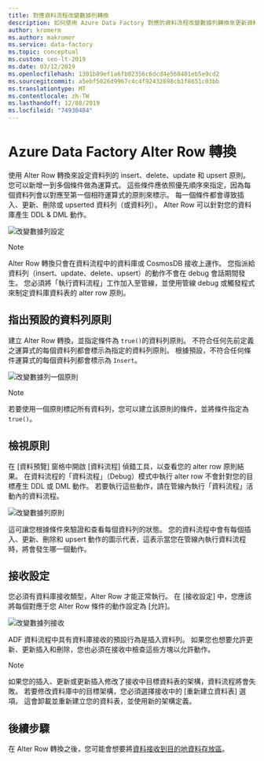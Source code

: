 ```yaml
---
title: 對應資料流程改變數據列轉換
description: 如何使用 Azure Data Factory 對應的資料流程改變數據列轉換來更新資料庫目標
author: kromerm
ms.author: makromer
ms.service: data-factory
ms.topic: conceptual
ms.custom: seo-lt-2019
ms.date: 03/12/2019
ms.openlocfilehash: 1301b89ef1a6fb02356c6dcd4e568401eb5e9cd2
ms.sourcegitcommit: a5ebf5026d9967c4c4f92432698cb1f8651c03bb
ms.translationtype: MT
ms.contentlocale: zh-TW
ms.lasthandoff: 12/08/2019
ms.locfileid: "74930484"
---
```

# <a name="azure-data-factory-alter-row-transformation"></a>Azure Data Factory Alter Row 轉換

使用 Alter Row 轉換來設定資料列的 insert、delete、update 和 upsert 原則。 您可以新增一到多個條件做為運算式。 這些條件應依照優先順序來指定，因為每個資料列會以對應至第一個相符運算式的原則來標示。 每一個條件都會導致插入、更新、刪除或 upserted 資料列（或資料列）。 Alter Row 可以針對您的資料庫產生 DDL & DML 動作。



![改變數據列設定](media/data-flow/alter-row1.png "改變數據列設定")

> [!NOTE]
> Alter Row 轉換只會在資料流程中的資料庫或 CosmosDB 接收上運作。 您指派給資料列（insert、update、delete、upsert）的動作不會在 debug 會話期間發生。 您必須將「執行資料流程」工作加入至管線，並使用管線 debug 或觸發程式來制定資料庫資料表的 alter row 原則。

## <a name="indicate-a-default-row-policy"></a>指出預設的資料列原則

建立 Alter Row 轉換，並指定條件為 `true()`的資料列原則。 不符合任何先前定義之運算式的每個資料列都會標示為指定的資料列原則。 根據預設，不符合任何條件運算式的每個資料列都會標示為 `Insert`。

![改變數據列一個原則](media/data-flow/alter-row4.png "改變數據列一個原則")

> [!NOTE]
> 若要使用一個原則標記所有資料列，您可以建立該原則的條件，並將條件指定為 `true()`。

## <a name="view-policies"></a>檢視原則

在 [資料預覽] 窗格中開啟 [資料流程] 偵錯工具，以查看您的 alter row 原則結果。 在資料流程的「資料流程」（Debug）模式中執行 alter row 不會針對您的目標產生 DDL 或 DML 動作。 若要執行這些動作，請在管線內執行「資料流程」活動內的資料流程。

![改變數據列原則](media/data-flow/alter-row3.png "改變數據列原則")

這可讓您根據條件來驗證和查看每個資料列的狀態。 您的資料流程中會有每個插入、更新、刪除和 upsert 動作的圖示代表，這表示當您在管線內執行資料流程時，將會發生哪一個動作。

## <a name="sink-settings"></a>接收設定

您必須有資料庫接收類型，Alter Row 才能正常執行。 在 [接收設定] 中，您應該將每個對應于您 Alter Row 條件的動作設定為 [允許]。

![改變數據列接收](media/data-flow/alter-row2.png "改變數據列接收")

ADF 資料流程中具有資料庫接收的預設行為是插入資料列。 如果您也想要允許更新、更新插入和刪除，您也必須在接收中檢查這些方塊以允許動作。

> [!NOTE]
> 如果您的插入、更新或更新插入修改了接收中目標資料表的架構，資料流程將會失敗。 若要修改資料庫中的目標架構，您必須選擇接收中的 [重新建立資料表] 選項。 這會卸載並重新建立您的資料表，並使用新的架構定義。

## <a name="next-steps"></a>後續步驟

在 Alter Row 轉換之後，您可能會想要將[資料接收到目的地資料存放區](data-flow-sink.md)。
